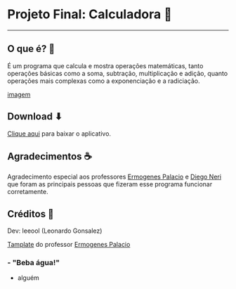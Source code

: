 # Projeto Final: Calculadora 🧮
---
## O que é? 📜
É um programa que calcula e mostra operações matemáticas, tanto operações básicas como a soma, subtração, multiplicação e adição, quanto operações mais complexas como a exponenciação e a radiciação.

[imagem](Capturar.PNG)

## Download ⬇
[Clique aqui](https://github.com/leeool/ProjetoCalculadora/raw/main/Release.zip) para baixar o aplicativo.

## Agradecimentos ☕
Agradecimento especial aos professores [Ermogenes Palacio](https://github.com/ermogenes) e [Diego Neri](https://github.com/diegoneri) que foram as principais pessoas que fizeram esse programa funcionar corretamente.

## Créditos 📎
Dev: leeool (Leonardo Gonsalez)

[Tamplate](https://github.com/ermogenes/calculadora-2022) do professor [Ermogenes Palacio](https://github.com/ermogenes)

### - "Beba água!"
  - alguém
